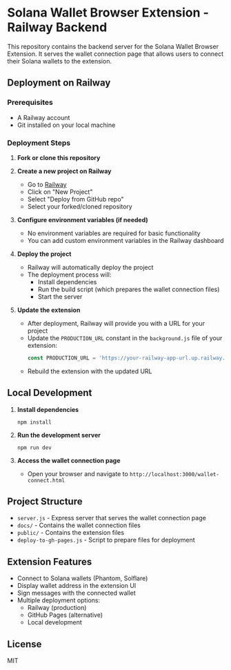 # Solana Wallet Browser Extension - Railway Backend

This repository contains the backend server for the Solana Wallet Browser Extension. It serves the wallet connection page that allows users to connect their Solana wallets to the extension.

## Deployment on Railway

### Prerequisites

- A Railway account
- Git installed on your local machine

### Deployment Steps

1. **Fork or clone this repository**

2. **Create a new project on Railway**
   - Go to [Railway](https://railway.app/)
   - Click on "New Project"
   - Select "Deploy from GitHub repo"
   - Select your forked/cloned repository

3. **Configure environment variables (if needed)**
   - No environment variables are required for basic functionality
   - You can add custom environment variables in the Railway dashboard

4. **Deploy the project**
   - Railway will automatically deploy the project
   - The deployment process will:
     - Install dependencies
     - Run the build script (which prepares the wallet connection files)
     - Start the server

5. **Update the extension**
   - After deployment, Railway will provide you with a URL for your project
   - Update the `PRODUCTION_URL` constant in the `background.js` file of your extension:
     ```javascript
     const PRODUCTION_URL = 'https://your-railway-app-url.up.railway.app/wallet-connect.html';
     ```
   - Rebuild the extension with the updated URL

## Local Development

1. **Install dependencies**
   ```
   npm install
   ```

2. **Run the development server**
   ```
   npm run dev
   ```

3. **Access the wallet connection page**
   - Open your browser and navigate to `http://localhost:3000/wallet-connect.html`

## Project Structure

- `server.js` - Express server that serves the wallet connection page
- `docs/` - Contains the wallet connection files
- `public/` - Contains the extension files
- `deploy-to-gh-pages.js` - Script to prepare files for deployment

## Extension Features

- Connect to Solana wallets (Phantom, Solflare)
- Display wallet address in the extension UI
- Sign messages with the connected wallet
- Multiple deployment options:
  - Railway (production)
  - GitHub Pages (alternative)
  - Local development

## License

MIT 